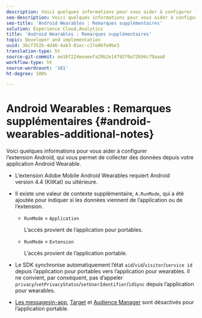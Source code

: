 ```yaml
---
description: Voici quelques informations pour vous aider à configurer l’extension Android, qui vous permet de collecter des données depuis votre application Android Wearable.
seo-description: Voici quelques informations pour vous aider à configurer l’extension Android, qui vous permet de collecter des données depuis votre application Android Wearable.
seo-title: 'Android Wearables : Remarques supplémentaires'
solution: Experience Cloud,Analytics
title: 'Android Wearables : Remarques supplémentaires'
topic: Developer and implementation
uuid: 3bcf352b-4d46-4ab3-81ec-c27e86fe9be3
translation-type: ht
source-git-commit: ae16f224eeaeefa29b2e1479270a72694c79aaa0
workflow-type: ht
source-wordcount: '161'
ht-degree: 100%

---
```



# Android Wearables : Remarques supplémentaires {#android-wearables-additional-notes}

Voici quelques informations pour vous aider à configurer l’extension Android, qui vous permet de collecter des données depuis votre application Android Wearable.

* L’extension Adobe Mobile Android Wearables requiert Android version 4.4 (KitKat) ou ultérieure.
* Il existe une valeur de contexte supplémentaire, `A.RunMode`, qui a été ajoutée pour indiquer si les données viennent de l’application ou de l’extension.

   * `RunMode` = `Application`

      L’accès provient de l’application pour portables.

   * `RunMode` = `Extension`

      L’accès provient de l’application portable.

* Le SDK synchronise automatiquement l’état `aid`/`vid`/`visitor`/`service id` depuis l’application pour portables vers l’application pour wearables. Il ne convient, par conséquent, pas d’appeler `privacy`/`setPrivacyStatus`/`setUserIdentifier`/`idSync` depuis l’application pour wearables.
* [Les messagesin-app](/help/android/messaging-main/messaging/messaging.md), [Target](/help/android/target-main/target.md) et [Audience Manager](/help/android/audience-manager/audiencemgmt.md) sont désactivés pour l’application portable.


